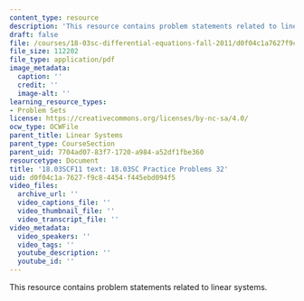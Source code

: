 ```yaml
---
content_type: resource
description: 'This resource contains problem statements related to linear systems. '
draft: false
file: /courses/18-03sc-differential-equations-fall-2011/d0f04c1a7627f9c84454f445ebd094f5_MIT18_03SCF11_rec_21s32.pdf
file_size: 112202
file_type: application/pdf
image_metadata:
  caption: ''
  credit: ''
  image-alt: ''
learning_resource_types:
- Problem Sets
license: https://creativecommons.org/licenses/by-nc-sa/4.0/
ocw_type: OCWFile
parent_title: Linear Systems
parent_type: CourseSection
parent_uid: 7704ad07-83f7-1720-a984-a52df1fbe360
resourcetype: Document
title: '18.03SCF11 text: 18.03SC Practice Problems 32'
uid: d0f04c1a-7627-f9c8-4454-f445ebd094f5
video_files:
  archive_url: ''
  video_captions_file: ''
  video_thumbnail_file: ''
  video_transcript_file: ''
video_metadata:
  video_speakers: ''
  video_tags: ''
  youtube_description: ''
  youtube_id: ''
---
```

This resource contains problem statements related to linear systems.